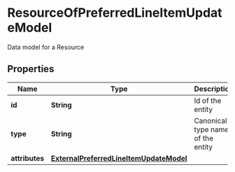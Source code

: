 

# ResourceOfPreferredLineItemUpdateModel

Data model for a Resource

## Properties

Name | Type | Description | Notes
------------ | ------------- | ------------- | -------------
**id** | **String** | Id of the entity |  [optional]
**type** | **String** | Canonical type name of the entity |  [optional]
**attributes** | [**ExternalPreferredLineItemUpdateModel**](ExternalPreferredLineItemUpdateModel.md) |  |  [optional]



